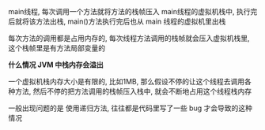 main线程, 每次调用一个方法就将方法的栈帧压入 main线程的虚拟机栈中, 执行完后就将该方法出栈, main()方法执行完后也从 main 线程的虚拟机里出栈

每次方法的调用都是占用内存的, 每次线程方法调用的栈帧就会压入虚拟机栈里, 这个栈帧里是有方法局部变量的

**什么情况 JVM 中栈内存会溢出**

一个虚拟机栈内存大小是有限的, 比如1MB, 那么假设不停的让这个线程去调用各种方法, 然后不停的把方法调用的栈帧压入栈中, 就会不断地占用这个线程栈内存

一般出现问题的是 使用递归方法, 往往都是代码里写了一些 bug 才会导致的这种情况


